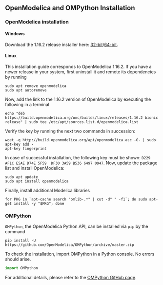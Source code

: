 ## OpenModelica and OMPython Installation

### OpenModelica installation

#### Windows

Download the 1.16.2 release installer here: [32-bit](https://build.openmodelica.org/omc/builds/windows/releases/1.16/2/32bit/)/[64-bit](https://build.openmodelica.org/omc/builds/windows/releases/1.16/2/64bit/).

#### Linux

This installation guide corresponds to OpenModelica 1.16.2. If you have a newer release in your system, first uninstall it and remote its dependencies by running

```
sudo apt remove openmodelica
sudo apt autoremove
```

Now, add the link to the 1.16.2 version of OpenModelica by executing the following in a terminal

```
echo "deb https://build.openmodelica.org/omc/builds/linux/releases/1.16.2 bionic release" | sudo tee /etc/apt/sources.list.d/openmodelica.list
```

Verify the key by running the next two commands in succession:

```
wget -q http://build.openmodelica.org/apt/openmodelica.asc -O- | sudo apt-key add -
apt-key fingerprint
```

In case of successful installation, the following key must be shown: `D229 AF1C E5AE D74E 5F59  DF30 3A59 B536 6497 0947`. Now, update the package list and install OpenModelica:

```
sudo apt update
sudo apt install openmodelica
```

Finally, install additional Modelica libraries

```
for PKG in `apt-cache search "omlib-.*" | cut -d" " -f1`; do sudo apt-get install -y "$PKG"; done
```

### OMPython

`OMPython`, the OpenModelica Python API, can be installed via `pip` by the command

```
pip install -U https://github.com/OpenModelica/OMPython/archive/master.zip
```

To check the installation, import OMPython in a Python console. No errors should arise.

```python
import OMPython
```
For additional details, please refer to the [OMPython GitHub page](https://github.com/OpenModelica/OMPython).
